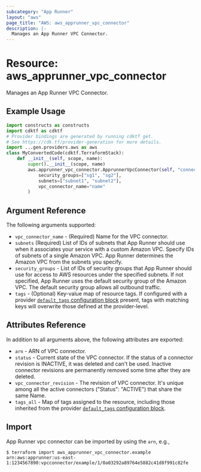 ```yaml
---
subcategory: "App Runner"
layout: "aws"
page_title: "AWS: aws_apprunner_vpc_connector"
description: |-
  Manages an App Runner VPC Connector.
---
```


# Resource: aws_apprunner_vpc_connector

Manages an App Runner VPC Connector.

## Example Usage

```python
import constructs as constructs
import cdktf as cdktf
# Provider bindings are generated by running cdktf get.
# See https://cdk.tf/provider-generation for more details.
import ...gen.providers.aws as aws
class MyConvertedCode(cdktf.TerraformStack):
    def __init__(self, scope, name):
        super().__init__(scope, name)
        aws.apprunner_vpc_connector.ApprunnerVpcConnector(self, "connector",
            security_groups=["sg1", "sg2"],
            subnets=["subnet1", "subnet2"],
            vpc_connector_name="name"
        )
```

## Argument Reference

The following arguments supported:

* `vpc_connector_name` - (Required) Name for the VPC connector.
* `subnets` (Required) List of IDs of subnets that App Runner should use when it associates your service with a custom Amazon VPC. Specify IDs of subnets of a single Amazon VPC. App Runner determines the Amazon VPC from the subnets you specify.
* `security_groups` - List of IDs of security groups that App Runner should use for access to AWS resources under the specified subnets. If not specified, App Runner uses the default security group of the Amazon VPC. The default security group allows all outbound traffic.
* `tags` - (Optional) Key-value map of resource tags. If configured with a provider [`default_tags` configuration block](https://registry.terraform.io/providers/hashicorp/aws/latest/docs#default_tags-configuration-block) present, tags with matching keys will overwrite those defined at the provider-level.

## Attributes Reference

In addition to all arguments above, the following attributes are exported:

* `arn` - ARN of VPC connector.
* `status` - Current state of the VPC connector. If the status of a connector revision is INACTIVE, it was deleted and can't be used. Inactive connector revisions are permanently removed some time after they are deleted.
* `vpc_connector_revision` - The revision of VPC connector. It's unique among all the active connectors ("Status": "ACTIVE") that share the same Name.
* `tags_all` - Map of tags assigned to the resource, including those inherited from the provider [`default_tags` configuration block](https://registry.terraform.io/providers/hashicorp/aws/latest/docs#default_tags-configuration-block).

## Import

App Runner vpc connector can be imported by using the `arn`, e.g.,

```
$ terraform import aws_apprunner_vpc_connector.example arn:aws:apprunner:us-east-1:1234567890:vpcconnector/example/1/0a03292a89764e5882c41d8f991c82fe
```

<!-- cache-key: cdktf-0.17.0-pre.15 input-7b056132bc5348025b964c2f5139302f8a66528056dfe12a26fc0ede67c39895 -->